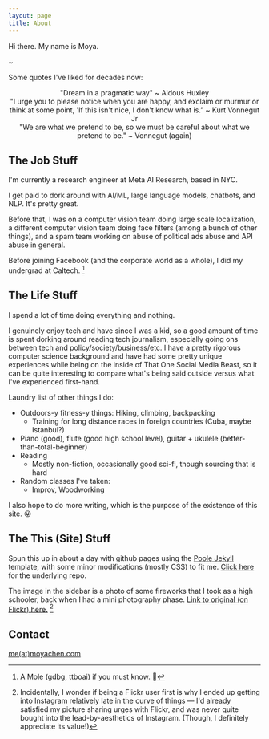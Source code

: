 ```yaml
---
layout: page
title: About
---
```


Hi there. My name is Moya.

~

Some quotes I've liked for decades now: 

<div class="message" style="text-align: center;">
  "Dream in a pragmatic way" ~ Aldous Huxley 
</div>

<div class="message" style="text-align: center;">
"I urge you to please notice when you are happy, and exclaim or murmur or think at some point, 'If this isn't nice, I don't know what is.” ~ Kurt Vonnegut Jr
</div>

<div class="message" style="text-align: center;">
"We are what we pretend to be, so we must be careful about what we pretend to be." ~ Vonnegut (again)
</div>



## The Job Stuff

I'm currently a research engineer at Meta AI Research, based in NYC. 

I get paid to dork around with AI/ML, large language models, chatbots, and NLP. It's pretty great. 

Before that, I was on a computer vision team doing large scale localization, a different computer vision team doing face filters (among a bunch of other things), and a spam team working on abuse of political ads abuse and API abuse in general. 

Before joining Facebook (and the corporate world as a whole), I did my undergrad at Caltech. [^mole]  

[^mole]: A Mole (gdbg, ttboai) if you must know. :hugs:	  

## The Life Stuff

I spend a lot of time doing everything and nothing.

I genuinely enjoy tech and have since I was a kid, so a good amount of time is spent dorking around reading tech journalism, especially going ons between tech and policy/society/business/etc. I have a pretty rigorous computer science background and have had some pretty unique experiences while being on the inside of That One Social Media Beast, so it can be quite interesting to compare what's being said outside versus what I've experienced first-hand. 

Laundry list of other things I do:
* Outdoors-y fitness-y things: Hiking, climbing, backpacking
   * Training for long distance races in foreign countries (Cuba, maybe Istanbul?)
* Piano (good), flute (good high school level), guitar + ukulele (better-than-total-beginner)
* Reading 
   * Mostly non-fiction, occasionally good sci-fi, though sourcing that is hard
* Random classes I've taken: 
   * Improv, Woodworking


I also hope to do more writing, which is the purpose of the existence of this site. :stuck_out_tongue_winking_eye:	  

## The This (Site) Stuff

Spun this up in about a day with github pages using the [Poole Jekyll](https://github.com/poole/lanyon) template, with some minor modifications (mostly CSS) to fit me. [Click here](https://github.com/moyapchen/moyapchen.github.io) for the underlying repo.

The image in the sidebar is a photo of some fireworks that I took as a high schooler, back when I had a mini photography phase. [Link to original (on Flickr) here.](https://www.flickr.com/photos/randomnormality/2638292064/) [^flickr]

[^flickr]: Incidentally, I wonder if being a Flickr user first is why I ended up getting into Instagram relatively late in the curve of things [^sister] — I'd already satisfied my picture sharing urges with Flickr, and was never quite bought into the lead-by-aesthetics of Instagram. (Though, I definitely appreciate its value!)

[^sister]: ...and only as a result of it being the primary way to contact my little sister... God I hate the messaging app ecosystem fragmentation that exists in the US right now. 

## Contact
[me(at)moyachen.com](mailto:me@moyachen.com)

